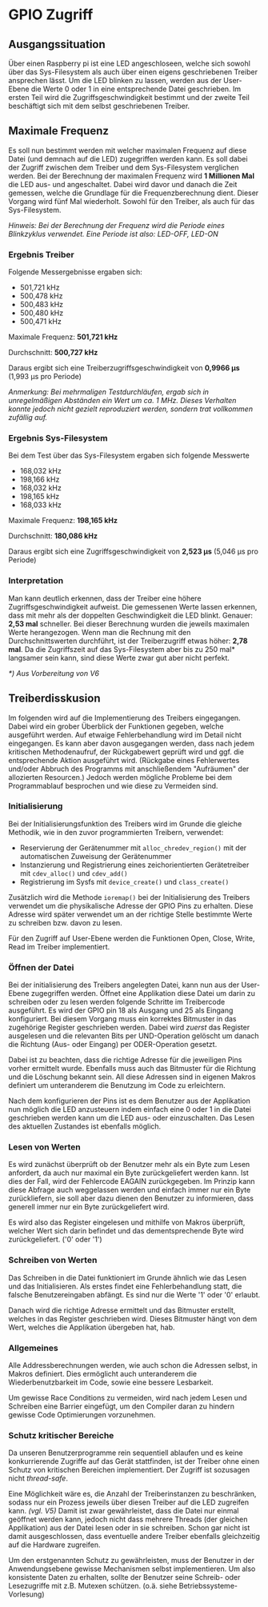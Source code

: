 # GPIO Zugriff

## Ausgangssituation
Über einen Raspberry pi ist eine LED angeschloseen, welche sich sowohl über das 
Sys-Filesystem als auch über einen eigens geschriebenen Treiber ansprechen
lässt. Um die LED blinken zu lassen, werden aus der User-Ebene die Werte 0 oder 
1 in eine entsprechende Datei geschrieben. Im ersten Teil wird die Zugriffsgeschwindigkeit bestimmt und der zweite Teil beschäftigt sich mit
dem selbst geschriebenen Treiber.

## Maximale Frequenz
Es soll nun bestimmt werden mit welcher maximalen Frequenz auf diese Datei (und
demnach auf die LED) zugegriffen werden kann. Es soll dabei der Zugriff zwischen
dem Treiber und dem Sys-Filesystem verglichen werden. Bei der Berechnung der 
maximalen Frequenz wird **1 Millionen Mal** die LED aus- und angeschaltet. Dabei 
wird davor und danach die Zeit gemessen, welche die Grundlage für die Frequenzberechnung dient.
Dieser Vorgang wird fünf Mal wiederholt. Sowohl für den Treiber, als auch für das Sys-Filesystem.

_Hinweis: Bei der Berechnung der Frequenz wird die Periode eines Blinkzyklus 
verwendet. Eine Periode ist also: LED-OFF, LED-ON_

### Ergebnis Treiber
Folgende Messergebnisse ergaben sich:
 - 501,721 kHz
 - 500,478 kHz
 - 500,483 kHz
 - 500,480 kHz
 - 500,471 kHz

Maximale Frequenz: **501,721 kHz**

Durchschnitt: **500,727 kHz**

Daraus ergibt sich eine Treiberzugriffsgeschwindigkeit von **0,9966 µs** (1,993 µs pro Periode)

_Anmerkung: Bei mehrmaligen Testdurchläufen, ergab sich in unregelmäßigen Abständen ein Wert um ca. 1 MHz. Dieses Verhalten konnte jedoch nicht
gezielt reproduziert werden, sondern trat vollkommen zufällig auf._

### Ergebnis Sys-Filesystem
Bei dem Test über das Sys-Filesystem ergaben sich folgende Messwerte
 - 168,032 kHz
 - 198,166 kHz
 - 168,032 kHz
 - 198,165 kHz
 - 168,033 kHz

Maximale Frequenz: **198,165 kHz**

Durchschnitt: **180,086 kHz**

Daraus ergibt sich eine Zugriffsgeschwindigkeit von **2,523 µs** (5,046 µs pro Periode)

### Interpretation
Man kann deutlich erkennen, dass der Treiber eine höhere Zugriffsgeschwindigkeit aufweist. 
Die gemessenen Werte lassen erkennen, dass mit mehr als der doppelten Geschwindigkeit die LED blinkt. Genauer: **2,53 mal** schneller.
Bei dieser Berechnung wurden die jeweils maximalen Werte herangezogen. Wenn man die Rechnung mit den Durchschnittswerten durchführt, ist
der Treiberzugriff etwas höher: **2,78 mal**.
Da die Zugriffszeit auf das Sys-Filesystem aber bis zu 250 mal* langsamer sein kann, sind diese Werte zwar gut aber nicht perfekt.

_*) Aus Vorbereitung von V6_

## Treiberdisskusion
Im folgenden wird auf die Implementierung des Treibers eingegangen. Dabei wird ein grober Überblick der Funktionen gegeben, welche ausgeführt werden. 
Auf etwaige Fehlerbehandlung wird im Detail nicht eingegangen. Es kann aber davon ausgegangen werden, dass nach jedem kritischen Methodenaufruf, der 
Rückgabewert geprüft wird und ggf. die entsprechende Aktion ausgeführt wird. (Rückgabe eines Fehlerwertes und/oder Abbruch des Programms mit 
anschließendem "Aufräumen" der allozierten Resourcen.) Jedoch werden mögliche Probleme bei dem Programmablauf besprochen und wie diese zu Vermeiden sind.

### Initialisierung
Bei der Initialisierungsfunktion des Treibers wird im Grunde die gleiche Methodik, wie in den zuvor programmierten Treibern, verwendet:
 - Reservierung der Gerätenummer mit `alloc_chredev_region()` mit der automatischen Zuweisung der Gerätenummer
 - Instanzierung und Registrierung eines zeichorientierten Gerätetreiber mit `cdev_alloc()` und `cdev_add()`
 - Registrierung im Sysfs mit `device_create()` und `class_create()`

Zusätzlich wird die Methode `ioremap()` bei der Initialisierung des Treibers verwendet um die physikalische Adresse der GPIO Pins zu erhalten.
Diese Adresse wird später verwendet um an der richtige Stelle bestimmte Werte zu schreiben bzw. davon zu lesen.

Für den Zugriff auf User-Ebene werden die Funktionen Open, Close, Write, Read im Treiber implementiert.

### Öffnen der Datei
Bei der initialisierung des Treibers angelegten Datei, kann nun aus der User-Ebene zugegriffen werden. Öffnet eine Applikation diese Datei
um darin zu schreiben oder zu lesen werden folgende Schritte im Treibercode ausgeführt.
Es wird der GPIO pin 18 als Ausgang und 25 als Eingang konfiguriert. Bei diesem Vorgang muss ein korrektes
Bitmuster in das zugehörige Register geschrieben werden. Dabei wird _zuerst_ das Register ausgelesen und 
die relevanten Bits per UND-Operation gelöscht um danach die Richtung (Aus- oder Eingang)
per ODER-Operation gesetzt. 

Dabei ist zu beachten, dass die richtige Adresse für die jeweiligen Pins vorher ermittelt
wurde. Ebenfalls muss auch das Bitmuster für die Richtung und die Löschung bekannt sein.
All diese Adressen sind in eigenen Makros definiert um unteranderem die Benutzung im Code
zu erleichtern.

Nach dem konfigurieren der Pins ist es dem Benutzer aus der Applikation nun möglich die LED 
anzusteuern indem einfach eine 0 oder 1 in die Datei geschrieben werden kann um die LED aus- 
oder einzuschalten. Das Lesen des aktuellen Zustandes ist ebenfalls möglich.

### Lesen von Werten
Es wird zunächst überprüft ob der Benutzer mehr als ein Byte zum Lesen anfordert, da auch nur 
maximal ein Byte zurückgeliefert werden kann. Ist dies der Fall, wird der Fehlercode 
EAGAIN zurückgegeben. Im Prinzip kann diese Abfrage auch weggelassen werden und einfach immer nur ein
Byte zurückliefern, sie soll aber dazu dienen den Benutzer zu informieren, dass 
generell immer nur ein Byte zurückgeliefert wird.

Es wird also das Register eingelesen und mithilfe von Makros überprüft, welcher Wert
sich darin befindet und das dementsprechende Byte wird zurückgeliefert. ('0' oder '1')


### Schreiben von Werten
Das Schreiben in die Datei funktioniert im Grunde ähnlich wie das Lesen und das 
Initialisieren. Als erstes findet eine Fehlerbehandlung statt, die falsche Benutzereingaben
abfängt. Es sind nur die Werte '1' oder '0' erlaubt.

Danach wird die richtige Adresse ermittelt und das Bitmuster erstellt, welches in das 
Register geschrieben wird. Dieses Bitmuster hängt von dem Wert, welches die Applikation
übergeben hat, hab. 

### Allgemeines
Alle Addressberechnungen werden, wie auch schon die Adressen selbst, in Makros definiert. 
Dies ermöglicht auch unteranderem die Wiederbenutzbarkeit im Code, sowie eine bessere
Lesbarkeit. 

Um gewisse Race Conditions zu vermeiden, wird nach jedem Lesen und Schreiben eine Barrier
eingefügt, um den Compiler daran zu hindern gewisse Code Optimierungen vorzunehmen.

### Schutz kritischer Bereiche
Da unseren Benutzerprogramme rein sequentiell ablaufen und es keine konkurrierende Zugriffe auf das Gerät 
stattfinden, ist der Treiber ohne einen Schutz von kritischen Bereichen implementiert. Der Zugriff ist
sozusagen nicht _thread-safe_. 

Eine Möglichkeit wäre es, die Anzahl der Treiberinstanzen zu beschränken, sodass nur ein Prozess jeweils 
über diesen Treiber auf die LED zugreifen kann. _(vgl. V5)_ Damit ist zwar gewährleistet, dass die Datei nur einmal
geöffnet werden kann, jedoch nicht dass mehrere Threads (der gleichen Applikation) aus der Datei lesen oder in sie schreiben.
Schon gar nicht ist damit ausgeschlossen, dass eventuelle andere Treiber ebenfalls gleichzeitig auf die Hardware zugreifen.

Um den erstgenannten Schutz zu gewährleisten, muss der Benutzer in der Anwendungsebene gewisse Mechanismen selbst 
implementieren. Um also konsistente Daten zu erhalten, sollte der Benutzer seine Schreib- oder Lesezugriffe mit z.B. Mutexen schützen. (o.ä.
siehe Betriebssysteme-Vorlesung) 


